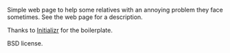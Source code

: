Simple web page to help some relatives with an annoying problem
they face sometimes. See the web page for a description.

Thanks to [Initializr](http://www.initializr.com/) for the boilerplate.

BSD license.